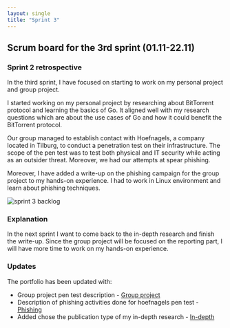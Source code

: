 ```yaml
---
layout: single
title: "Sprint 3"
---
```


## Scrum board for the 3rd sprint (01.11-22.11)

### Sprint 2 retrospective

In the third sprint, I have focused on starting to work on my personal project and group project.

I started working on my personal project by researching about BitTorrent protocol and learning the basics of Go. It aligned well with my
research questions which are about the use cases of Go and how it could benefit the BitTorrent protocol.

Our group managed to establish contact with Hoefnagels, a company located in Tilburg, to conduct a penetration test on their infrastructure.
The scope of the pen test was to test both physical and IT security while acting as an outsider threat. Moreover, we had our attempts at spear phishing.

Moreover, I have added a write-up on the phishing campaign for the group project to my hands-on experience. I had to work in Linux environment
and learn about phishing techniques.

![sprint 3 backlog](../../assets/img/backlog/backlog_3.png)

### Explanation

In the next sprint I want to come back to the in-depth research and finish the write-up. Since the group project will be focused on the
reporting part, I will have more time to work on my hands-on experience.

### Updates

The portfolio has been updated with:

* Group project pen test description - [Group project](/group/description)
* Description of phishing activities done for hoefnagels pen test - [Phishing](/group/phishing)
* Added chose the publication type of my in-depth research - [In-depth](/redt/in-depth)
